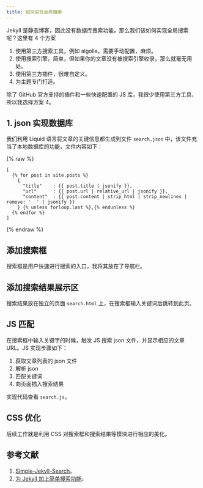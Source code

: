 ```yaml
---
title: 如何实现全局搜索
---
```


Jekyll 是静态博客，因此没有数据库搜索功能，那么我们该如何实现全局搜索呢？这里有 4 个方案

1. 使用第三方搜索工具，例如 algolia，需要手动配置，麻烦。
2. 使用搜索引擎，简单，但如果你的文章没有被搜索引擎收录，那么就毫无用处。
3. 使用第三方插件，很难自定义。
4. 为主题专门打造。

除了 GitHub 官方支持的插件和一些快速配置的 JS 库，我很少使用第三方工具，所以我选择方案 4。

## 1. json 实现数据库

我们利用 Liquid 语言将文章的关键信息都生成到文件 `search.json` 中，该文件充当了本地数据库的功能，文件内容如下：

{% raw %}
```
[
  {% for post in site.posts %}
    {
      "title"    : {{ post.title | jsonify }},
      "url"      : {{ post.url | relative_url | jsonify }},
      "content"  : {{ post.content | strip_html | strip_newlines | remove: '  ' | jsonify }}
    } {% unless forloop.last %},{% endunless %}
  {% endfor %}
]
```
{% endraw %}

## 添加搜索框

搜索框是用户快速进行搜索的入口，我将其放在了导航栏。

## 添加搜索结果展示区

搜索结果放在独立的页面 `search.html` 上，在搜索框输入关键词后跳转到此页。

## JS 匹配

在搜索框中输入关键字的时候，触发 JS 搜索 json 文件，并显示相应的文章 URL。JS 实现步骤如下：

1. 获取文章列表的 json 文件
2. 解析 json
3. 匹配关键词
4. 向页面插入搜索结果

实现代码查看 `search.js`。

## CSS 优化

后续工作就是利用 CSS 对搜索框和搜索结果等模块进行相应的美化。

## 参考文献

1. [Simple-Jekyll-Search](https://github.com/christian-fei/Simple-Jekyll-Search)。
2. [为 Jekyll 加上简单搜索功能](https://blog.fooleap.org/jekyll-simple-search.html)。
